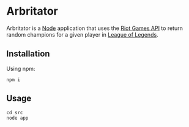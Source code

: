 # Arbritator

Arbritator is a [Node][node-url] application that uses the [Riot Games API][riot-api-url] to return random champions for a given player in [League of Legends][lol-url].

## Installation

Using npm:
```
npm i
```


## Usage

```
cd src
node app
```

[node-url]: <https://nodejs.org/en/>
[riot-api-url]: <https://developer.riotgames.com/>
[lol-url]: <https://www.leagueoflegends.com/en-us/>
